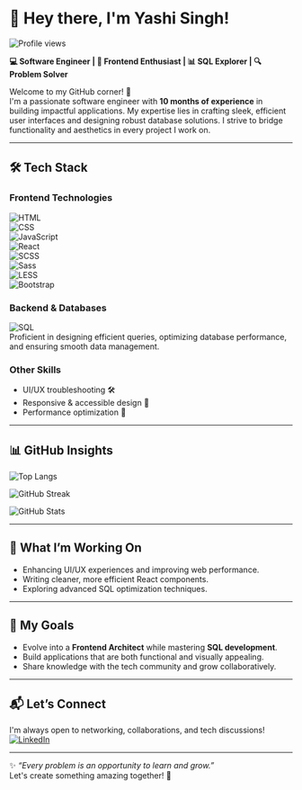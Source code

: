 # 👋 Hey there, I'm **Yashi Singh!**  
<img src="https://komarev.com/ghpvc/?username=Yashi-Singh-9&label=Profile%20views&color=0e75b6&style=flat" alt="Profile views" />  

**💻 Software Engineer | 🎨 Frontend Enthusiast | 📊 SQL Explorer | 🔍 Problem Solver**  

Welcome to my GitHub corner! 🚀  
I'm a passionate software engineer with **10 months of experience** in building impactful applications. My expertise lies in crafting sleek, efficient user interfaces and designing robust database solutions. I strive to bridge functionality and aesthetics in every project I work on.  

---

## 🛠️ Tech Stack  

### **Frontend Technologies**  
![HTML](https://img.shields.io/badge/-HTML-E34F26?style=for-the-badge&logo=html5&logoColor=white)  
![CSS](https://img.shields.io/badge/-CSS-1572B6?style=for-the-badge&logo=css3&logoColor=white)  
![JavaScript](https://img.shields.io/badge/-JavaScript-F7DF1E?style=for-the-badge&logo=javascript&logoColor=black)  
![React](https://img.shields.io/badge/-React-61DAFB?style=for-the-badge&logo=react&logoColor=black)  
![SCSS](https://img.shields.io/badge/SCSS-%23CB6699.svg?style=for-the-badge&logo=sass&logoColor=white)  
![Sass](https://img.shields.io/badge/Sass-%23CC6699.svg?style=for-the-badge&logo=sass&logoColor=white)  
![LESS](https://img.shields.io/badge/LESS-%231d365d.svg?style=for-the-badge&logo=less&logoColor=white)  
![Bootstrap](https://img.shields.io/badge/Bootstrap-%23563D7C.svg?style=for-the-badge&logo=bootstrap&logoColor=white)  

### **Backend & Databases**  
![SQL](https://img.shields.io/badge/-SQL-4479A1?style=for-the-badge&logo=sqlite&logoColor=white)  
Proficient in designing efficient queries, optimizing database performance, and ensuring smooth data management.  

### **Other Skills**  
- UI/UX troubleshooting 🛠️  
- Responsive & accessible design 🎨  
- Performance optimization 🚀  

---

## 📊 GitHub Insights  

![Top Langs](https://github-readme-stats.vercel.app/api/top-langs/?username=Yashi-Singh-9&layout=compact&theme=radical&langs_count=6&cache_seconds=60)  

![GitHub Streak](https://github-readme-streak-stats.herokuapp.com/?user=Yashi-Singh-9&theme=radical)  

![GitHub Stats](https://github-readme-stats.vercel.app/api?username=Yashi-Singh-9&show_icons=true&theme=radical)  

---

## 🚀 What I’m Working On  
- Enhancing UI/UX experiences and improving web performance.  
- Writing cleaner, more efficient React components.  
- Exploring advanced SQL optimization techniques.  

---

## 🎯 My Goals  
- Evolve into a **Frontend Architect** while mastering **SQL development**.  
- Build applications that are both functional and visually appealing.  
- Share knowledge with the tech community and grow collaboratively.  

---

## 📬 Let’s Connect  

I'm always open to networking, collaborations, and tech discussions!  
[![LinkedIn](https://img.shields.io/badge/LinkedIn-Yashi--Singh-blue?style=for-the-badge&logo=linkedin)](https://www.linkedin.com/in/yashi-singh-b4143a246)  

---

✨ _“Every problem is an opportunity to learn and grow.”_  
Let's create something amazing together! 🚀  

